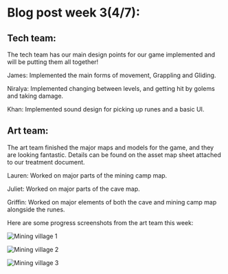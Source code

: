 # Blog post week 3(4/7): 

## Tech team: 
The tech team has our main design points for our game implemented and will be putting them all together! 

James: Implemented the main forms of movement, Grappling and Gliding. 

Niralya: Implemented changing between levels, and getting hit by golems and taking damage. 

Khan: Implemented sound design for picking up runes and a basic UI. 

## Art team: 
The art team finished the major maps and models for the game, and they are looking fantastic. Details can be found on the asset map sheet attached to our treatment document.

Lauren: Worked on major parts of the mining camp map. 

Juliet: Worked on major parts of the cave map. 

Griffin: Worked on major elements of both the cave and mining camp map alongside the runes. 


Here are some progress screenshots from the art team this week: 

![Mining village 1](https://gribsyrup.github.io/Hue-nique-Website-/Art/blog3image1.png)

![Mining village 2](https://gribsyrup.github.io/Hue-nique-Website-/Art/blog3image2.png)

![Mining village 3](https://gribsyrup.github.io/Hue-nique-Website-/Art/blog3image3.png)
